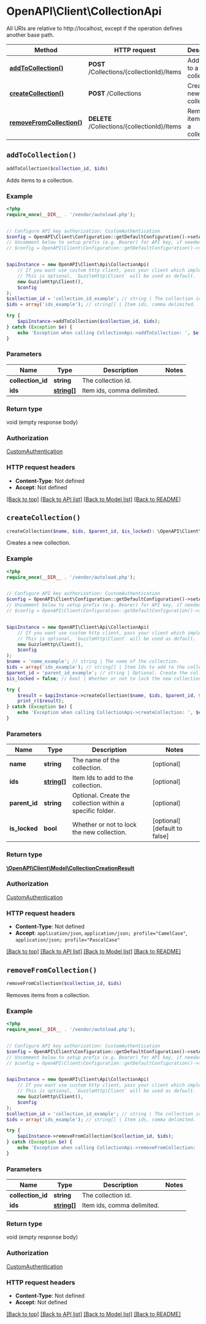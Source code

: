# OpenAPI\Client\CollectionApi

All URIs are relative to http://localhost, except if the operation defines another base path.

| Method | HTTP request | Description |
| ------------- | ------------- | ------------- |
| [**addToCollection()**](CollectionApi.md#addToCollection) | **POST** /Collections/{collectionId}/Items | Adds items to a collection. |
| [**createCollection()**](CollectionApi.md#createCollection) | **POST** /Collections | Creates a new collection. |
| [**removeFromCollection()**](CollectionApi.md#removeFromCollection) | **DELETE** /Collections/{collectionId}/Items | Removes items from a collection. |


## `addToCollection()`

```php
addToCollection($collection_id, $ids)
```

Adds items to a collection.

### Example

```php
<?php
require_once(__DIR__ . '/vendor/autoload.php');


// Configure API key authorization: CustomAuthentication
$config = OpenAPI\Client\Configuration::getDefaultConfiguration()->setApiKey('Authorization', 'YOUR_API_KEY');
// Uncomment below to setup prefix (e.g. Bearer) for API key, if needed
// $config = OpenAPI\Client\Configuration::getDefaultConfiguration()->setApiKeyPrefix('Authorization', 'Bearer');


$apiInstance = new OpenAPI\Client\Api\CollectionApi(
    // If you want use custom http client, pass your client which implements `GuzzleHttp\ClientInterface`.
    // This is optional, `GuzzleHttp\Client` will be used as default.
    new GuzzleHttp\Client(),
    $config
);
$collection_id = 'collection_id_example'; // string | The collection id.
$ids = array('ids_example'); // string[] | Item ids, comma delimited.

try {
    $apiInstance->addToCollection($collection_id, $ids);
} catch (Exception $e) {
    echo 'Exception when calling CollectionApi->addToCollection: ', $e->getMessage(), PHP_EOL;
}
```

### Parameters

| Name | Type | Description  | Notes |
| ------------- | ------------- | ------------- | ------------- |
| **collection_id** | **string**| The collection id. | |
| **ids** | [**string[]**](../Model/string.md)| Item ids, comma delimited. | |

### Return type

void (empty response body)

### Authorization

[CustomAuthentication](../../README.md#CustomAuthentication)

### HTTP request headers

- **Content-Type**: Not defined
- **Accept**: Not defined

[[Back to top]](#) [[Back to API list]](../../README.md#endpoints)
[[Back to Model list]](../../README.md#models)
[[Back to README]](../../README.md)

## `createCollection()`

```php
createCollection($name, $ids, $parent_id, $is_locked): \OpenAPI\Client\Model\CollectionCreationResult
```

Creates a new collection.

### Example

```php
<?php
require_once(__DIR__ . '/vendor/autoload.php');


// Configure API key authorization: CustomAuthentication
$config = OpenAPI\Client\Configuration::getDefaultConfiguration()->setApiKey('Authorization', 'YOUR_API_KEY');
// Uncomment below to setup prefix (e.g. Bearer) for API key, if needed
// $config = OpenAPI\Client\Configuration::getDefaultConfiguration()->setApiKeyPrefix('Authorization', 'Bearer');


$apiInstance = new OpenAPI\Client\Api\CollectionApi(
    // If you want use custom http client, pass your client which implements `GuzzleHttp\ClientInterface`.
    // This is optional, `GuzzleHttp\Client` will be used as default.
    new GuzzleHttp\Client(),
    $config
);
$name = 'name_example'; // string | The name of the collection.
$ids = array('ids_example'); // string[] | Item Ids to add to the collection.
$parent_id = 'parent_id_example'; // string | Optional. Create the collection within a specific folder.
$is_locked = false; // bool | Whether or not to lock the new collection.

try {
    $result = $apiInstance->createCollection($name, $ids, $parent_id, $is_locked);
    print_r($result);
} catch (Exception $e) {
    echo 'Exception when calling CollectionApi->createCollection: ', $e->getMessage(), PHP_EOL;
}
```

### Parameters

| Name | Type | Description  | Notes |
| ------------- | ------------- | ------------- | ------------- |
| **name** | **string**| The name of the collection. | [optional] |
| **ids** | [**string[]**](../Model/string.md)| Item Ids to add to the collection. | [optional] |
| **parent_id** | **string**| Optional. Create the collection within a specific folder. | [optional] |
| **is_locked** | **bool**| Whether or not to lock the new collection. | [optional] [default to false] |

### Return type

[**\OpenAPI\Client\Model\CollectionCreationResult**](../Model/CollectionCreationResult.md)

### Authorization

[CustomAuthentication](../../README.md#CustomAuthentication)

### HTTP request headers

- **Content-Type**: Not defined
- **Accept**: `application/json`, `application/json; profile="CamelCase"`, `application/json; profile="PascalCase"`

[[Back to top]](#) [[Back to API list]](../../README.md#endpoints)
[[Back to Model list]](../../README.md#models)
[[Back to README]](../../README.md)

## `removeFromCollection()`

```php
removeFromCollection($collection_id, $ids)
```

Removes items from a collection.

### Example

```php
<?php
require_once(__DIR__ . '/vendor/autoload.php');


// Configure API key authorization: CustomAuthentication
$config = OpenAPI\Client\Configuration::getDefaultConfiguration()->setApiKey('Authorization', 'YOUR_API_KEY');
// Uncomment below to setup prefix (e.g. Bearer) for API key, if needed
// $config = OpenAPI\Client\Configuration::getDefaultConfiguration()->setApiKeyPrefix('Authorization', 'Bearer');


$apiInstance = new OpenAPI\Client\Api\CollectionApi(
    // If you want use custom http client, pass your client which implements `GuzzleHttp\ClientInterface`.
    // This is optional, `GuzzleHttp\Client` will be used as default.
    new GuzzleHttp\Client(),
    $config
);
$collection_id = 'collection_id_example'; // string | The collection id.
$ids = array('ids_example'); // string[] | Item ids, comma delimited.

try {
    $apiInstance->removeFromCollection($collection_id, $ids);
} catch (Exception $e) {
    echo 'Exception when calling CollectionApi->removeFromCollection: ', $e->getMessage(), PHP_EOL;
}
```

### Parameters

| Name | Type | Description  | Notes |
| ------------- | ------------- | ------------- | ------------- |
| **collection_id** | **string**| The collection id. | |
| **ids** | [**string[]**](../Model/string.md)| Item ids, comma delimited. | |

### Return type

void (empty response body)

### Authorization

[CustomAuthentication](../../README.md#CustomAuthentication)

### HTTP request headers

- **Content-Type**: Not defined
- **Accept**: Not defined

[[Back to top]](#) [[Back to API list]](../../README.md#endpoints)
[[Back to Model list]](../../README.md#models)
[[Back to README]](../../README.md)
